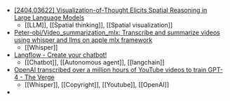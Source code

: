 - [[2404.03622] Visualization-of-Thought Elicits Spatial Reasoning in Large Language Models](https://arxiv.org/abs/2404.03622)
	- [[LLM]], [[Spatial thinking]], [[Spatial visualization]]
- [Peter-obi/Video_summarization_mlx: Transcribe and summarize videos using whisper and llms on apple mlx framework](https://github.com/Peter-obi/Video_summarization_mlx)
	- [[Whisper]]
- [Langflow - Create your chatbot!](https://www.langflow.org/)
	- [[Chatbot]], [[Autonomous agent]], [[langchain]]
- [OpenAI transcribed over a million hours of YouTube videos to train GPT-4 - The Verge](https://www.theverge.com/2024/4/6/24122915/openai-youtube-transcripts-gpt-4-training-data-google)
	- [[Whisper]], [[Copyright]], [[Youtube]], [[OpenAI]]
-